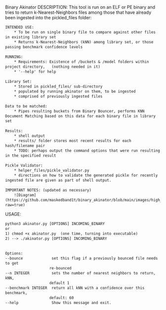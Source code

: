 Binary Akinator DESCRIPTION:
This tool is run on an ELF or PE binary and tries to return k-Nearest-Neighbors files among those that have already been ingested into the pickled_files folder:

    INTENDED USE:
        * To be run on single binary file to compare against other files in existing library set
        * Returns k-Nearest-Neighbors (kNN) among library set, or those passing benchmark confidence levels

    RUNNING:
        * Requirements: Existence of /buckets & /model folders within project directory,   (nothing needed in it)
        * '--help' for help

    Library Set:
        * Stored in pickled_files/ sub-directory
        * populated by running akinator on them, to be ingested
        * comprised of previously ingested files

    Data to be matched:
        * Pipes resulting buckets from Binary Bouncer, performs KNN Document Matching based on this data for each binary file in library set
    
    Results:
        * shell output
        * results/ folder stores most recent results for each hash/filename pair
        * TODO: perhaps output the command options that were run resulting in the specified result

    Pickle Validator:
        * helper_files/pickle_validator.py
        * directions on how to validate the generated pickle for recently ingested file are given as part of shell output.

    IMPORTANT NOTES: (updated as necessary)
        ![Diagram](https://github.com/maskedband1t/binary_akinator/blob/main/images/high_level_diagram.png?raw=true)

USAGE: 
    
    python3 akinator.py [OPTIONS] INCOMING_BINARY
    or
    1) chmod +x akinator.py  (one time, turning into executable)
    2) --> ./akinator.py [OPTIONS] INCOMING_BINARY


    Options:
    --bounce             set this flag if a previously bounced file needs to get
                        re-bounced
    --n INTEGER          sets the number of nearest neighbors to return, kNN,
                        default 1
    --benchmark INTEGER  return all kNN with a confidence over this benchmark,
                        default: 60
    --help               Show this message and exit.

